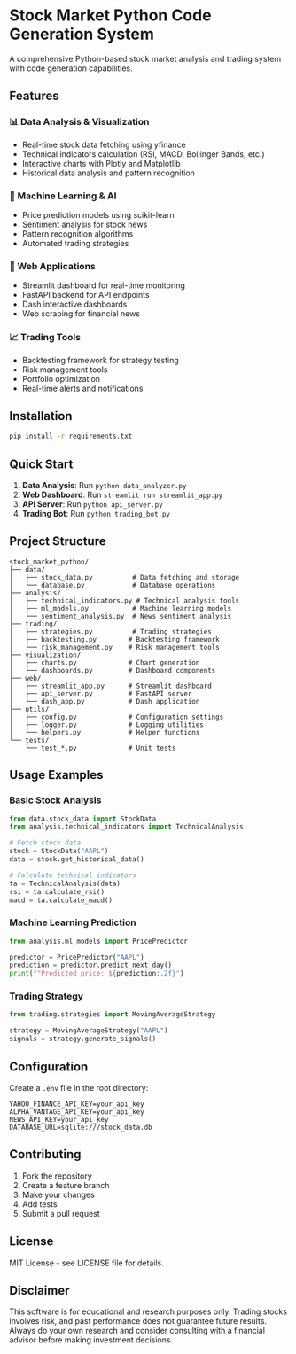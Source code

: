 # Stock Market Python Code Generation System

A comprehensive Python-based stock market analysis and trading system with code generation capabilities.

## Features

### 📊 Data Analysis & Visualization
- Real-time stock data fetching using yfinance
- Technical indicators calculation (RSI, MACD, Bollinger Bands, etc.)
- Interactive charts with Plotly and Matplotlib
- Historical data analysis and pattern recognition

### 🤖 Machine Learning & AI
- Price prediction models using scikit-learn
- Sentiment analysis for stock news
- Pattern recognition algorithms
- Automated trading strategies

### 🚀 Web Applications
- Streamlit dashboard for real-time monitoring
- FastAPI backend for API endpoints
- Dash interactive dashboards
- Web scraping for financial news

### 📈 Trading Tools
- Backtesting framework for strategy testing
- Risk management tools
- Portfolio optimization
- Real-time alerts and notifications

## Installation

```bash
pip install -r requirements.txt
```

## Quick Start

1. **Data Analysis**: Run `python data_analyzer.py`
2. **Web Dashboard**: Run `streamlit run streamlit_app.py`
3. **API Server**: Run `python api_server.py`
4. **Trading Bot**: Run `python trading_bot.py`

## Project Structure

```
stock_market_python/
├── data/
│   ├── stock_data.py          # Data fetching and storage
│   └── database.py            # Database operations
├── analysis/
│   ├── technical_indicators.py # Technical analysis tools
│   ├── ml_models.py           # Machine learning models
│   └── sentiment_analysis.py  # News sentiment analysis
├── trading/
│   ├── strategies.py          # Trading strategies
│   ├── backtesting.py        # Backtesting framework
│   └── risk_management.py    # Risk management tools
├── visualization/
│   ├── charts.py             # Chart generation
│   └── dashboards.py         # Dashboard components
├── web/
│   ├── streamlit_app.py      # Streamlit dashboard
│   ├── api_server.py         # FastAPI server
│   └── dash_app.py           # Dash application
├── utils/
│   ├── config.py             # Configuration settings
│   ├── logger.py             # Logging utilities
│   └── helpers.py            # Helper functions
└── tests/
    └── test_*.py             # Unit tests
```

## Usage Examples

### Basic Stock Analysis
```python
from data.stock_data import StockData
from analysis.technical_indicators import TechnicalAnalysis

# Fetch stock data
stock = StockData("AAPL")
data = stock.get_historical_data()

# Calculate technical indicators
ta = TechnicalAnalysis(data)
rsi = ta.calculate_rsi()
macd = ta.calculate_macd()
```

### Machine Learning Prediction
```python
from analysis.ml_models import PricePredictor

predictor = PricePredictor("AAPL")
prediction = predictor.predict_next_day()
print(f"Predicted price: ${prediction:.2f}")
```

### Trading Strategy
```python
from trading.strategies import MovingAverageStrategy

strategy = MovingAverageStrategy("AAPL")
signals = strategy.generate_signals()
```

## Configuration

Create a `.env` file in the root directory:
```
YAHOO_FINANCE_API_KEY=your_api_key
ALPHA_VANTAGE_API_KEY=your_api_key
NEWS_API_KEY=your_api_key
DATABASE_URL=sqlite:///stock_data.db
```

## Contributing

1. Fork the repository
2. Create a feature branch
3. Make your changes
4. Add tests
5. Submit a pull request

## License

MIT License - see LICENSE file for details.

## Disclaimer

This software is for educational and research purposes only. Trading stocks involves risk, and past performance does not guarantee future results. Always do your own research and consider consulting with a financial advisor before making investment decisions.
